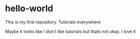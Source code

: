 # hello-world
This is my first repository. Tutorials everywhere

Maybe it looks like I don't like tutorials but thats not okay. I love it
